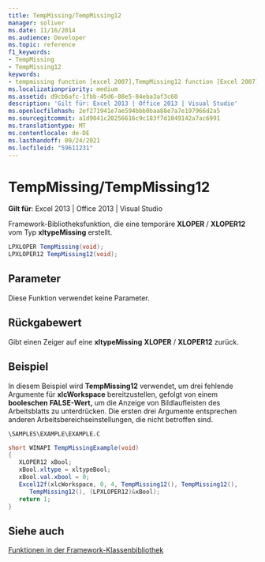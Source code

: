 ```yaml
---
title: TempMissing/TempMissing12
manager: soliver
ms.date: 11/16/2014
ms.audience: Developer
ms.topic: reference
f1_keywords:
- TempMissing
- TempMissing12
keywords:
- tempmissing function [excel 2007],TempMissing12 function [Excel 2007]
ms.localizationpriority: medium
ms.assetid: d9cb6afc-1fbb-45d6-88e5-84eba3af3c60
description: 'Gilt für: Excel 2013 | Office 2013 | Visual Studio'
ms.openlocfilehash: 2ef271941e7ae594bbb0baa88e7a7e197966d2a5
ms.sourcegitcommit: a1d9041c20256616c9c183f7d1049142a7ac6991
ms.translationtype: MT
ms.contentlocale: de-DE
ms.lasthandoff: 09/24/2021
ms.locfileid: "59611231"
---
```

# <a name="tempmissingtempmissing12"></a>TempMissing/TempMissing12

 **Gilt für**: Excel 2013 | Office 2013 | Visual Studio 
  
Framework-Bibliotheksfunktion, die eine temporäre **XLOPER** /  **XLOPER12** vom Typ **xltypeMissing** erstellt.
  
```cs
LPXLOPER TempMissing(void);
LPXLOPER12 TempMissing12(void);
```

## <a name="parameters"></a>Parameter

Diese Funktion verwendet keine Parameter.
  
## <a name="return-value"></a>Rückgabewert

Gibt einen Zeiger auf eine **xltypeMissing** **XLOPER** /  **XLOPER12** zurück.
  
## <a name="example"></a>Beispiel

In diesem Beispiel wird **TempMissing12** verwendet, um drei fehlende Argumente für **xlcWorkspace** bereitzustellen, gefolgt von einem **booleschen** **FALSE-Wert,** um die Anzeige von Bildlaufleisten des Arbeitsblatts zu unterdrücken. Die ersten drei Argumente entsprechen anderen Arbeitsbereichseinstellungen, die nicht betroffen sind. 
  
 `\SAMPLES\EXAMPLE\EXAMPLE.C`
  
```cs
short WINAPI TempMissingExample(void)
{
   XLOPER12 xBool;
   xBool.xltype = xltypeBool;
   xBool.val.xbool = 0;
   Excel12f(xlcWorkspace, 0, 4, TempMissing12(), TempMissing12(),
      TempMissing12(), (LPXLOPER12)&xBool);
   return 1;
}
```

## <a name="see-also"></a>Siehe auch



[Funktionen in der Framework-Klassenbibliothek](functions-in-the-framework-library.md)

